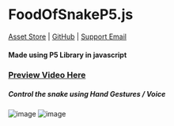 # FoodOfSnakeP5.js

[Asset Store](https://assetstore.unity.com/packages/2d/gui/icons/magical-potions-and-effects-pack-196598) | [GitHub](https://github.com/abhitechgames) | [Support Email](mailto:atgstudiosinfo@gmail.com)

#### Made using P5 Library in javascript

### [Preview Video Here](https://www.instagram.com/p/B9dRU51H6h7/) 

##### Control the snake using Hand Gestures / Voice

![image](https://user-images.githubusercontent.com/59042408/168737827-6d280bd5-2fd4-4460-b539-8845d0b33f04.png)
![image](https://user-images.githubusercontent.com/59042408/168737909-f81d4985-4b8d-46a2-b34b-4b5455c31aed.png)

